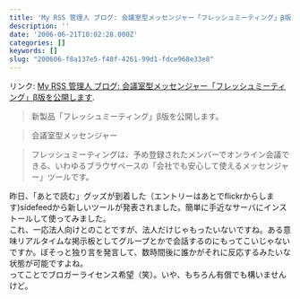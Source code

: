 ```yaml
---
title: 'My RSS 管理人 ブログ: 会議室型メッセンジャー「フレッシュミーティング」β版を公開します'
description: ''
date: '2006-06-21T10:02:28.000Z'
categories: []
keywords: []
slug: "200606-f8a137e5-f48f-4261-99d1-fdce968e33e8"
---
```

リンク: [My RSS 管理人 ブログ: 会議室型メッセンジャー「フレッシュミーティング」β版を公開します](http://blog.myrss.jp/archives/2006/06/post_67.html "My RSS 管理人 ブログ: 会議室型メッセンジャー「フレッシュミーティング」β版を公開します").

> 新製品「フレッシュミーティング」β版を公開します。

> 会議室型メッセンジャー

> フレッシュミーティングは、予め登録されたメンバーでオンライン会議できる、いわゆるブラウザベースの「会社でも安心して使えるメッセンジャー」ツールです。

昨日、「あとで読む」グッズが到着した（エントリーはあとでflickrからします)sidefeedから新しいツールが発表されました。簡単に手近なサーバにインストールして使ってみました。  
これ、一応法人向けとのことですが、法人だけじゃもったいないですね。ある意味リアルタイムな掲示板としてグループとかで会話するのにもってこいじゃないですか。ぼそっと独り言を発言して、数時間後に誰かがそれに反応するみたいな状態が可能ですよね。  
ってことでブロガーライセンス希望（笑）。いや、もちろん有償でも構いませんけど。